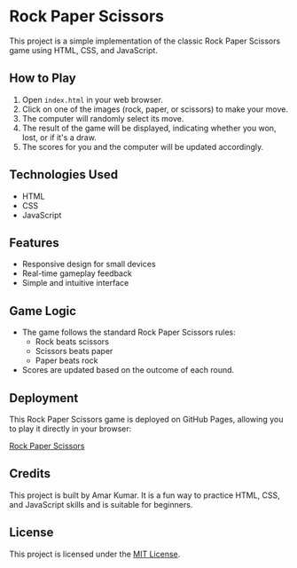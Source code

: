 # Rock Paper Scissors

This project is a simple implementation of the classic Rock Paper Scissors game using HTML, CSS, and JavaScript.

## How to Play

1. Open `index.html` in your web browser.
2. Click on one of the images (rock, paper, or scissors) to make your move.
3. The computer will randomly select its move.
4. The result of the game will be displayed, indicating whether you won, lost, or if it's a draw.
5. The scores for you and the computer will be updated accordingly.

## Technologies Used

- HTML
- CSS
- JavaScript

## Features

- Responsive design for small devices
- Real-time gameplay feedback
- Simple and intuitive interface

## Game Logic

- The game follows the standard Rock Paper Scissors rules:
  - Rock beats scissors
  - Scissors beats paper
  - Paper beats rock
- Scores are updated based on the outcome of each round.

## Deployment

This Rock Paper Scissors game is deployed on GitHub Pages, allowing you to play it directly in your browser:

[Rock Paper Scissors](https://amar-codingenthusiast.github.io/rock-paper-scissors)

## Credits

This project is built by Amar Kumar. It is a fun way to practice HTML, CSS, and JavaScript skills and is suitable for beginners.

## License

This project is licensed under the [MIT License](LICENSE).
